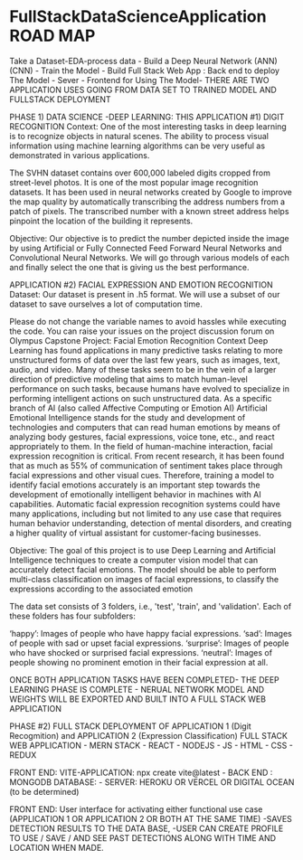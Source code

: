 # FullStackDataScienceApplication  ROAD MAP 
Take a Dataset-EDA-process data - Build a Deep Neural Network (ANN) (CNN) - Train the Model - Build Full Stack Web App : Back end to deploy The Model - Sever - Frontend for Using The Model-
THERE ARE TWO APPLICATION USES GOING FROM DATA SET TO TRAINED MODEL AND FULLSTACK DEPLOYMENT 

PHASE 1) DATA SCIENCE -DEEP LEARNING: THIS
APPLICATION #1) DIGIT RECOGNITION
Context:
One of the most interesting tasks in deep learning is to recognize objects in natural scenes. The ability to process visual information using machine learning algorithms can be very useful as demonstrated in various applications.

The SVHN dataset contains over 600,000 labeled digits cropped from street-level photos. It is one of the most popular image recognition datasets. It has been used in neural networks created by Google to improve the map quality by automatically transcribing the address numbers from a patch of pixels. The transcribed number with a known street address helps pinpoint the location of the building it represents.


Objective:
Our objective is to predict the number depicted inside the image by using Artificial or Fully Connected Feed Forward Neural Networks and Convolutional Neural Networks. We will go through various models of each and finally select the one that is giving us the best performance. 

APPLICATION  #2) FACIAL EXPRESSION AND EMOTION RECOGNITION
Dataset:
Our dataset is present in .h5 format. We will use a subset of our dataset to save ourselves a lot of computation time.

Please do not change the variable names to avoid hassles while executing the code.
You can raise your issues on the project discussion forum on Olympus
Capstone Project: Facial Emotion Recognition Context Deep Learning has found applications in many predictive tasks relating to more unstructured forms of data over the last few years, such as images, text, audio, and video. Many of these tasks seem to be in the vein of a larger direction of predictive modeling that aims to match human-level performance on such tasks, because humans have evolved to specialize in performing intelligent actions on such unstructured data. As a specific branch of AI (also called Affective Computing or Emotion AI) Artificial Emotional Intelligence stands for the study and development of technologies and computers that can read human emotions by means of analyzing body gestures, facial expressions, voice tone, etc., and react appropriately to them. In the field of human-machine interaction, facial expression recognition is critical. From recent research, it has been found that as much as 55% of communication of sentiment takes place through facial expressions and other visual cues. Therefore, training a model to identify facial emotions accurately is an important step towards the development of emotionally intelligent behavior in machines with AI capabilities. Automatic facial expression recognition systems could have many applications, including but not limited to any use case that requires human behavior understanding, detection of mental disorders, and creating a higher quality of virtual assistant for customer-facing businesses.


Objective: The goal of this project is to use Deep Learning and Artificial Intelligence techniques to create a computer vision model that can accurately detect facial emotions. The model should be able to perform multi-class classification on images of facial expressions, to classify the expressions according to the associated emotion

The data set consists of 3 folders, i.e., 'test', 'train', and 'validation'. Each of these folders has four subfolders:

‘happy’: Images of people who have happy facial expressions.
‘sad’: Images of people with sad or upset facial expressions.
‘surprise’: Images of people who have shocked or surprised facial expressions.
‘neutral’: Images of people showing no prominent emotion in their facial expression at all.

ONCE BOTH APPLICATION TASKS HAVE BEEN COMPLETED- THE DEEP LEARNING PHASE IS COMPLETE - NERUAL NETWORK MODEL AND WEIGHTS WILL BE EXPORTED AND BUILT INTO A FULL STACK WEB APPLICATION

PHASE #2) FULL STACK DEPLOYMENT OF APPLICATION 1 (Digit Recogmition) and APPLICATION 2 (Expression Classification)
  FULL STACK WEB APPLICATION - MERN STACK - REACT - NODEJS - JS - HTML - CSS - REDUX 

  FRONT END: VITE-APPLICATION: npx create vite@latest - 
  BACK END : MONGODB DATABASE: - 
  SERVER: HEROKU OR VERCEL OR DIGITAL OCEAN (to be determined)

  FRONT END: User interface for activating either functional use case (APPLICATION 1 OR APPLICATION 2 OR BOTH AT THE SAME TIME)
        -SAVES DETECTION RESULTS TO THE DATA BASE, 
        -USER CAN CREATE PROFILE TO USE / SAVE / AND SEE PAST DETECTIONS ALONG WITH TIME AND LOCATION WHEN MADE. 
        
